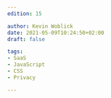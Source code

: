 ```yaml
---
edition: 15

author: Kevin Woblick
date: 2021-05-09T10:24:50+02:00
draft: false

tags:
- SaaS
- JavaScript
- CSS
- Privacy

---
```

